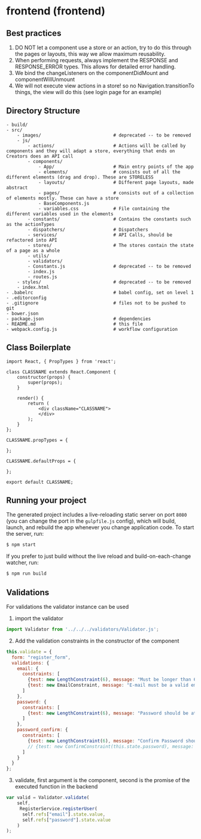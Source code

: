 
# frontend (frontend)
## Best practices
1. DO NOT let a component use a store or an action, try to do this through the pages or layouts, this way we allow maximum reusability.
2. When performing requests, always implement the RESPONSE and RESPONSE_ERROR types. This allows for detailed error handling.
3. We bind the changeListeners on the componentDidMount and componentWillUnmount
4. We will not execute view actions in a store! so no Navigation.transitionTo things, the view will do this (see login page for an example)

## Directory Structure
```
- build/
- src/
    - images/                           # deprecated -- to be removed
    - js/
        - actions/                      # Actions will be called by components and they will adapt a store, everything that ends on Creators does an API call
        - components/
            - App/                      # Main entry points of the app
            - elements/                 # consists out of all the different elements (drag and drop). These are STORELESS
            - layouts/                  # Different page layouts, made abstract
            - pages/                    # consists out of a collection of elements mostly. These can have a store
            - BaseComponents.js
            - variables.css             # File containing the different variables used in the elements
        - constants/                    # Contains the constants such as the actionTypes
        - dispatchers/                  # Dispatchers
        - services/                     # API Calls, should be refactored into API
        - stores/                       # The stores contain the state of a page as a whole
        - utils/
        - validators/
        - Constants.js                  # deprecated -- to be removed
        - index.js
        - routes.js
    - styles/                           # deprecated -- to be removed
    - index.html
- .babelrc                              # babel config, set on level 1
- .editorconfig
- .gitignore                            # files not to be pushed to git
- bower.json
- package.json                          # dependencies
- README.md                             # this file
- webpack.config.js                     # workflow configuration
```

## Class Boilerplate

```
import React, { PropTypes } from 'react';

class CLASSNAME extends React.Component {
    constructor(props) {
        super(props);
    }

    render() {
        return (
            <div className="CLASSNAME">
            </div>
        );
    }
};

CLASSNAME.propTypes = {

};

CLASSNAME.defaultProps = {

};

export default CLASSNAME;
```

## Running your project

The generated project includes a live-reloading static server on port `8080` (you can change the port in the `gulpfile.js` config), which will build, launch, and rebuild the app whenever you change application code. To start the server, run:

```bash
$ npm start
```

If you prefer to just build without the live reload and build-on-each-change watcher, run:

```bash
$ npm run build
```

## Validations

For validations the validator instance can be used

1. import the validator

```javascript
import Validator from '../../../validators/Validator.js';
```

2. Add the validation constraints in the constructor of the component
```javascript
this.validate = {
  form: "register_form",
  validations: {
    email: {
      constraints: [
        {test: new LengthConstraint(6), message: "Must be longer than 6 characters"},
        {test: new EmailConstraint, message: "E-mail must be a valid email adress"}
      ]
    },
    password: {
      constraints: [
        {test: new LengthConstraint(6), message: "Password should be at least 6 characters long"}
      ]
    },
    password_confirm: {
      constraints: [
        {test: new LengthConstraint(6), message: "Confirm Password should be at least 6 characters long"},
        // {test: new ConfirmConstraint(this.state.password), message: "Passwords must match"}
      ]
    }
  }
};
```

3. validate, first argument is the component, second is the promise of the executed function in the backend
```javascript
var valid = Validator.validate(
    self,
     RegisterService.registerUser(
      self.refs["email"].state.value,
      self.refs["password"].state.value
    )
);
```
